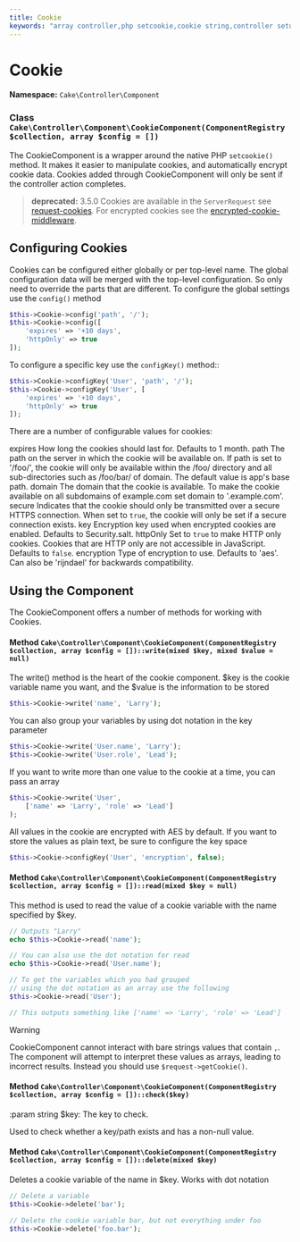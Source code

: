 ```yaml
---
title: Cookie
keywords: "array controller,php setcookie,cookie string,controller setup,string domain,default description,string name,session cookie,integers,variables,domain name,null"
---
```


# Cookie

**Namespace:** `Cake\Controller\Component`

### Class `Cake\Controller\Component\CookieComponent(ComponentRegistry $collection, array $config = [])`

The CookieComponent is a wrapper around the native PHP `setcookie()` method. It
makes it easier to manipulate cookies, and automatically encrypt cookie data.
Cookies added through CookieComponent will only be sent if the controller action
completes.
> **deprecated:** 3.5.0
Cookies are available in the `ServerRequest` see [request-cookies](../request-response.md#request-cookies).
For encrypted cookies see the [encrypted-cookie-middleware](../middleware.md#encrypted-cookie-middleware).

## Configuring Cookies

Cookies can be configured either globally or per top-level name. The global
configuration data will be merged with the top-level configuration. So only need
to override the parts that are different. To configure the global settings use
the `config()` method

```php
$this->Cookie->config('path', '/');
$this->Cookie->config([
    'expires' => '+10 days',
    'httpOnly' => true
]);

```

To configure a specific key use the `configKey()` method::

```php
$this->Cookie->configKey('User', 'path', '/');
$this->Cookie->configKey('User', [
    'expires' => '+10 days',
    'httpOnly' => true
]);

```

There are a number of configurable values for cookies:

expires
How long the cookies should last for. Defaults to 1 month.
path
The path on the server in which the cookie will be available on.
If path is set to '/foo/', the cookie will only be available within the
/foo/ directory and all sub-directories such as /foo/bar/ of domain.
The default value is app's base path.
domain
The domain that the cookie is available. To make the cookie
available on all subdomains of example.com set domain to '.example.com'.
secure
Indicates that the cookie should only be transmitted over a secure HTTPS
connection. When set to `true`, the cookie will only be set if a
secure connection exists.
key
Encryption key used when encrypted cookies are enabled. Defaults to Security.salt.
httpOnly
Set to `true` to make HTTP only cookies. Cookies that are HTTP only
are not accessible in JavaScript. Defaults to `false`.
encryption
Type of encryption to use. Defaults to 'aes'. Can also be 'rijndael' for
backwards compatibility.

## Using the Component

The CookieComponent offers a number of methods for working with Cookies.

#### Method `Cake\Controller\Component\CookieComponent(ComponentRegistry $collection, array $config = [])::write(mixed $key, mixed $value = null)`

The write() method is the heart of the cookie component. $key is the
cookie variable name you want, and the $value is the information to
be stored

```php
$this->Cookie->write('name', 'Larry');

```

You can also group your variables by using dot notation in the
key parameter

```php
$this->Cookie->write('User.name', 'Larry');
$this->Cookie->write('User.role', 'Lead');

```

If you want to write more than one value to the cookie at a time,
you can pass an array

```php
$this->Cookie->write('User',
    ['name' => 'Larry', 'role' => 'Lead']
);

```

All values in the cookie are encrypted with AES by default. If you want to
store the values as plain text, be sure to configure the key space

```php
$this->Cookie->configKey('User', 'encryption', false);

```

#### Method `Cake\Controller\Component\CookieComponent(ComponentRegistry $collection, array $config = [])::read(mixed $key = null)`

This method is used to read the value of a cookie variable with the
name specified by $key.

```php
// Outputs "Larry"
echo $this->Cookie->read('name');

// You can also use the dot notation for read
echo $this->Cookie->read('User.name');

// To get the variables which you had grouped
// using the dot notation as an array use the following
$this->Cookie->read('User');

// This outputs something like ['name' => 'Larry', 'role' => 'Lead']

```

> [!WARNING]
> CookieComponent cannot interact with bare strings values that contain
> `,`. The component will attempt to interpret these values as
> arrays, leading to incorrect results. Instead you should use
> `$request->getCookie()`.
>

#### Method `Cake\Controller\Component\CookieComponent(ComponentRegistry $collection, array $config = [])::check($key)`

:param string $key: The key to check.

Used to check whether a key/path exists and has a non-null value.

#### Method `Cake\Controller\Component\CookieComponent(ComponentRegistry $collection, array $config = [])::delete(mixed $key)`

Deletes a cookie variable of the name in $key. Works with dot
notation

```php
// Delete a variable
$this->Cookie->delete('bar');

// Delete the cookie variable bar, but not everything under foo
$this->Cookie->delete('foo.bar');

```